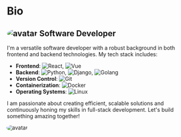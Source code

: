 # Bio

## <img src="https://avatars.githubusercontent.com/u/your-avatar-id?s=100" alt="avatar" style="border-radius: 50%;"> Software Developer

I'm a versatile software developer with a robust background in both frontend and backend technologies. My tech stack includes:

- **Frontend**: ![React](https://img.shields.io/badge/-React-61DAFB?style=flat&logo=react&logoColor=white), ![Vue](https://img.shields.io/badge/-Vue-4FC08D?style=flat&logo=vue.js&logoColor=white)
- **Backend**: ![Python](https://img.shields.io/badge/-Python-3776AB?style=flat&logo=python&logoColor=white), ![Django](https://img.shields.io/badge/-Django-092E20?style=flat&logo=django&logoColor=white), ![Golang](https://img.shields.io/badge/-Golang-00ADD8?style=flat&logo=go&logoColor=white)
- **Version Control**: ![Git](https://img.shields.io/badge/-Git-F05032?style=flat&logo=git&logoColor=white)
- **Containerization**: ![Docker](https://img.shields.io/badge/-Docker-2496ED?style=flat&logo=docker&logoColor=white)
- **Operating Systems**: ![Linux](https://img.shields.io/badge/-Linux-FCC624?style=flat&logo=linux&logoColor=black)

I am passionate about creating efficient, scalable solutions and continuously honing my skills in full-stack development. Let's build something amazing together!

<div style="animation: pulse 2s infinite;">
  <img src="https://avatars.githubusercontent.com/u/your-avatar-id?s=100" alt="avatar" style="border-radius: 50%;">
</div>

<style>
@keyframes pulse {
  0% {
    transform: scale(1);
  }
  50% {
    transform: scale(1.1);
  }
  100% {
    transform: scale(1);
  }
}
</style>
